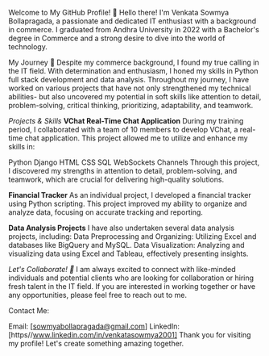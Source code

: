 Welcome to My GitHub Profile! 👋
Hello there! I'm Venkata Sowmya Bollapragada, a passionate and dedicated IT enthusiast with a background in commerce. 
I graduated from Andhra University in 2022 with a Bachelor's degree in Commerce and a strong desire to dive into the world of technology.

My Journey 🚀
Despite my commerce background, I found my true calling in the IT field. With determination and enthusiasm, 
I honed my skills in Python full stack development and data analysis. 
Throughout my journey, I have worked on various projects that have not only strengthened my technical abilities-
but also uncovered my potential in soft skills like attention to detail, problem-solving, critical thinking, prioritizing, adaptability, and teamwork.

_Projects & Skills_
**VChat Real-Time Chat Application**
During my training period, I collaborated with a team of 10 members to develop VChat, a real-time chat application.
This project allowed me to utilize and enhance my skills in:

Python
Django
HTML
CSS
SQL
WebSockets
Channels
Through this project, I discovered my strengths in attention to detail, problem-solving, and teamwork, which are crucial for delivering high-quality solutions.

**Financial Tracker**
As an individual project, I developed a financial tracker using Python scripting. 
This project improved my ability to organize and analyze data, focusing on accurate tracking and reporting.

**Data Analysis Projects**
I have also undertaken several data analysis projects, including:
Data Preprocessing and Organizing: Utilizing Excel and databases like BigQuery and MySQL.
Data Visualization: Analyzing and visualizing data using Excel and Tableau, effectively presenting insights.

_Let's Collaborate! 🤝_
I am always excited to connect with like-minded individuals and potential clients who are looking for collaboration or hiring fresh talent in the IT field. If you are interested in working together or have any opportunities, please feel free to reach out to me.

Contact Me:

Email: [sowmyabollapragada@gmail.com]
LinkedIn: [https//www.linkedin.com/in/venkatasowmya2001]
Thank you for visiting my profile! Let's create something amazing together.


